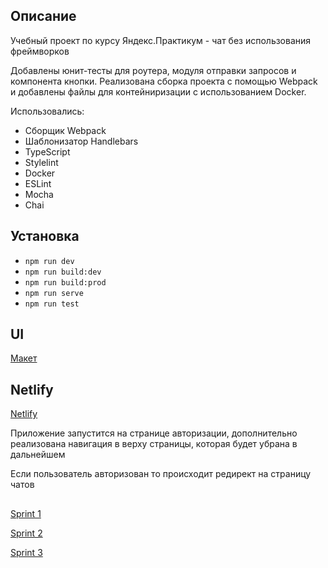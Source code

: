 ## Описание

Учебный проект по курсу Яндекс.Практикум - чат без использования фреймворков

Добавлены юнит-тесты для роутера, модуля отправки запросов и компонента кнопки.
Реализована сборка проекта с помощью Webpack и добавлены файлы для контейниризации с использованием Docker.

Использовались:
- Сборщик Webpack
- Шаблонизатор Handlebars
- TypeScript
- Stylelint
- Docker
- ESLint
- Mocha
- Chai

## Установка

- `npm run dev`
- `npm run build:dev`
- `npm run build:prod`
- `npm run serve`
- `npm run test`

## UI
[Макет](https://www.figma.com/file/yADVuj8HwHwK5jsdOhMwFK/messenger.yandex.praktikum?node-id=0%3A1&t=EUFbIzlvOysRbPEG-0)

## Netlify
[Netlify](https://superb-duckanoo-771a93.netlify.app/)

Приложение запустится на странице авторизации, дополнительно реализована навигация в верху страницы, которая будет убрана в дальнейшем

Если пользователь авторизован то происходит редирект на страницу чатов

##

[Sprint 1](https://github.com/alheym/middle.messenger.praktikum.yandex/pull/2)

[Sprint 2](https://github.com/alheym/middle.messenger.praktikum.yandex/pull/5)

[Sprint 3](https://github.com/alheym/middle.messenger.praktikum.yandex/pull/6)

